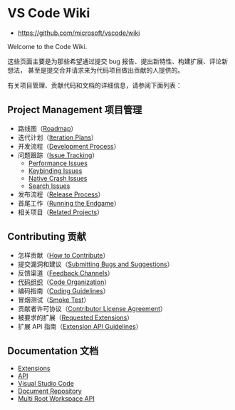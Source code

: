 # VS Code Wiki

- <https://github.com/microsoft/vscode/wiki>

Welcome to the Code Wiki.

这些页面主要是为那些希望通过提交 bug 报告、提出新特性、构建扩展、评论新想法，
甚至是提交合并请求来为代码项目做出贡献的人提供的。

有关项目管理、贡献代码和文档的详细信息，请参阅下面列表：

## Project Management 项目管理

- 路线图（[Roadmap]）
- 迭代计划（[Iteration Plans]）
- 开发流程（[Development Process]）
- 问题跟踪（[Issue Tracking]）
  - [Performance Issues]
  - [Keybinding Issues]
  - [Native Crash Issues]
  - [Search Issues]
- 发布流程（[Release Process]）
- 首尾工作（[Running the Endgame]）
- 相关项目（[Related Projects]）

## Contributing 贡献

- 怎样贡献（[How to Contribute]）
- 提交漏洞和建议（[Submitting Bugs and Suggestions]）
- 反馈渠道（[Feedback Channels]）
- [代码组织]（[Code Organization]）
- 编码指南（[Coding Guidelines]）
- 冒烟测试（[Smoke Test]）
- 贡献者许可协议（[Contributor License Agreement]）
- 被要求的扩展（[Requested Extensions]）
- 扩展 API 指南（[Extension API Guidelines]）

## Documentation 文档

- [Extensions]
- [API]
- [Visual Studio Code]
- [Document Repository]
- [Multi Root Workspace API]

[Roadmap]: https://github.com/Microsoft/vscode/wiki/Roadmap
[Iteration Plans]: https://github.com/Microsoft/vscode/wiki/Iteration-Plans
[Development Process]: https://github.com/Microsoft/vscode/wiki/Development-Process
[Issue Tracking]: https://github.com/Microsoft/vscode/wiki/Issue-Tracking
[Performance Issues]: https://github.com/Microsoft/vscode/wiki/Performance-Issues
[Keybinding Issues]: https://github.com/Microsoft/vscode/wiki/Keybinding-Issues
[Native Crash Issues]: https://github.com/Microsoft/vscode/wiki/Native-Crash-Issues
[Search Issues]: https://github.com/Microsoft/vscode/wiki/Search-Issues
[Release Process]: https://github.com/Microsoft/vscode/wiki/Release-Process
[Running the Endgame]: https://github.com/Microsoft/vscode/wiki/Running-the-Endgame
[Related Projects]: https://github.com/Microsoft/vscode/wiki/Related-Projects
[How to Contribute]: https://github.com/Microsoft/vscode/wiki/How-to-Contribute
[Submitting Bugs and Suggestions]: https://github.com/Microsoft/vscode/wiki/Submitting-Bugs-and-Suggestions
[Feedback Channels]: https://github.com/Microsoft/vscode/wiki/Feedback-Channels
[代码组织]: https://github.com/rzning/daily-notes/blob/master/com/microsoft/vscode/wiki/code_organization.md
[Code Organization]: https://github.com/Microsoft/vscode/wiki/Code-Organization
[Coding Guidelines]: https://github.com/Microsoft/vscode/wiki/Coding-Guidelines
[Smoke Test]: https://github.com/Microsoft/vscode/wiki/Smoke-Test
[Contributor License Agreement]: https://github.com/Microsoft/vscode/wiki/Contributor-License-Agreement
[Requested Extensions]: https://github.com/Microsoft/vscode/wiki/Requested-Extensions
[Extension API Guidelines]: https://github.com/Microsoft/vscode/wiki/Extension-API-guidelines
[Extensions]: https://code.visualstudio.com/docs/extensions/overview
[API]: https://code.visualstudio.com/docs/extensionAPI/overview
[Visual Studio Code]: https://code.visualstudio.com/docs
[Document Repository]: https://github.com/microsoft/vscode-docs
[Multi Root Workspace API]: https://github.com/Microsoft/vscode/wiki/Extension-Authoring:-Adopting-Multi-Root-Workspace-APIs
